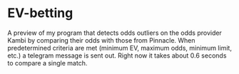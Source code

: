 # EV-betting
A preview of my program that detects odds outliers on the odds provider Kambi by comparing their odds with those from Pinnacle.  When predetermined criteria are met (minimum EV, maximum odds, minimum limit, etc.) a telegram message is sent out. Right now it takes about 0.6 seconds to compare a single match.
